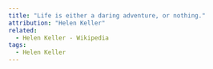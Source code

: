 ```yaml
---
title: "Life is either a daring adventure, or nothing."
attribution: "Helen Keller"
related:
  - Helen Keller - Wikipedia
tags:
  - Helen Keller
---
```

